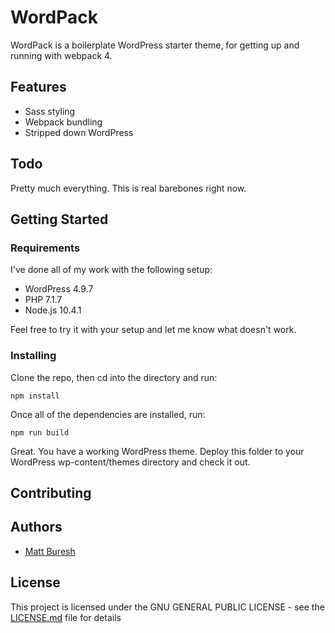 # WordPack

WordPack is a boilerplate WordPress starter theme, for getting up and running with webpack 4.

## Features

- Sass styling
- Webpack bundling
- Stripped down WordPress

## Todo

Pretty much everything. This is real barebones right now.

## Getting Started

### Requirements

I've done all of my work with the following setup:

- WordPress 4.9.7
- PHP 7.1.7
- Node.js 10.4.1

Feel free to try it with your setup and let me know what doesn't work.

### Installing

Clone the repo, then cd into the directory and run:

```
npm install
```

Once all of the dependencies are installed, run:

```
npm run build
```

Great. You have a working WordPress theme. Deploy this folder to your WordPress wp-content/themes directory and check it out.

## Contributing

## Authors

* [Matt Buresh](https://github.com/mattburesh)

## License

This project is licensed under the GNU GENERAL PUBLIC LICENSE - see the [LICENSE.md](LICENSE.md) file for details